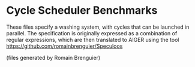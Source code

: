 Cycle Scheduler Benchmarks
==========================

These files specify a washing system, with cycles that can be launched in
parallel. The specification is originally expressed as a combination of regular
expressions, which are then translated to AIGER using the tool
https://github.com/romainbrenguier/Speculoos

(files generated by Romain Brenguier)